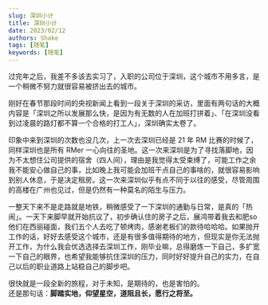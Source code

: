 ```yaml
---
slug: 深圳小计
title: 深圳小计
date: 2023/02/12
authors: Shake
tags: [随笔]
keywords: [随笔]
---
```


过完年之后，我差不多该去实习了，入职的公司位于深圳，这个城市不用多言，是一个稍微不努力就很容易被挤出去的城市。

<!-- truncate -->

刚好在春节那段时间的央视新闻上看到一段关于深圳的采访，里面有两句话的大概内容是「深圳之所以发展那么快，是因为有无数的人在加班打拼着」、「在深圳没看到过凌晨的路灯都不算一个合格的打工人」，深圳确实太卷了。


印象中来到深圳的次数也没几次，上一次去深圳已经是 21 年 RM 比赛的时候了，同样深圳也是所有 RMer 一心向往的圣地。这一次来深圳是为了寻找落脚地，因为不太想住公司提供的宿舍（四人间），理由是我觉得太受束缚了，可能工作之余我不能安心做自己的事，比如晚上我可能会加班干点自己的事啥的，就很容易影响到别人休息，于是决定租房。这一次来深圳似乎有点不同于以往的感受，尽管周围的高楼在广州也见过，但是仍然有一种莫名的陌生与压力。

一整天下来不是走路就是地铁，稍微感受了一下深圳的通勤与日常，是真的「热闹」。一天下来脚早就开始抗议了，初步确认住的房子之后，展鸿带着我去和肥so他们在西丽碰面，我们五个人去吃了顿烤肉，感谢老板们的款待哈哈哈。如果抛开工作的话，好好去感受这个城市，还是有很多值得期待的地方，但现实是你无法抛开工作，为什么我会优选选择去深圳工作，刚毕业嘛，总得磨炼一下自己，多扩宽一下自己的眼界，也希望我能够抗住深圳的压力，同时好好提升自己的实力，在自己以后的职业道路上站稳自己的脚步吧。

很快就是一段全新的旅程，对于未知，是期待的，也是害怕的。<br/>
还是那句话：**脚踏实地，仰望星空，道阻且长，愿行之将至。**
